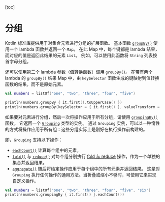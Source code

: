 [toc]

# 分组

Kotlin 标准库提供用于对集合元素进行分组的扩展函数。 基本函数 [`groupBy()`](https://kotlinlang.org/api/latest/jvm/stdlib/kotlin.collections/group-by.html) 使用一个 lambda 函数并返回一个 `Map`。 在此 Map 中，每个键都是 lambda 结果，而对应的值是返回此结果的元素 `List`。 例如，可以使用此函数将 `String` 列表按首字母分组。

还可以使用第二个 lambda 参数（值转换函数）调用 `groupBy()`。 在带有两个 lambda 的 `groupBy()` 结果 Map 中，由 `keySelector` 函数生成的键映射到值转换函数的结果，而不是原始元素。

```kotlin
val numbers = listOf("one", "two", "three", "four", "five")

println(numbers.groupBy { it.first().toUpperCase() })
println(numbers.groupBy(keySelector = { it.first() }, valueTransform = { it.toUpperCase() }))
```

如果要对元素进行分组，然后一次将操作应用于所有分组，请使用 [`groupingBy()`](https://kotlinlang.org/api/latest/jvm/stdlib/kotlin.collections/grouping-by.html) 函数。 它返回一个 [`Grouping`](https://kotlinlang.org/api/latest/jvm/stdlib/kotlin.collections/-grouping/index.html) 类型的实例。 通过 `Grouping` 实例，可以以一种惰性的方式将操作应用于所有组：这些分组实际上是刚好在执行操作前构建的。

即，`Grouping` 支持以下操作：

- [`eachCount()`](https://kotlinlang.org/api/latest/jvm/stdlib/kotlin.collections/each-count.html) 计算每个组中的元素。
- [`fold()`](https://kotlinlang.org/api/latest/jvm/stdlib/kotlin.collections/fold.html) 与 [`reduce()`](https://kotlinlang.org/api/latest/jvm/stdlib/kotlin.collections/reduce.html) 对每个组分别执行 [fold 与 reduce](https://www.kotlincn.net/docs/reference/collection-aggregate.html#fold-与-reduce) 操作，作为一个单独的集合并返回结果。
- [`aggregate()`](https://kotlinlang.org/api/latest/jvm/stdlib/kotlin.collections/aggregate.html) 随后将给定操作应用于每个组中的所有元素并返回结果。 这是对 `Grouping` 执行任何操作的通用方法。当折叠或缩小不够时，可使用它来实现自定义操作。

```kotlin
val numbers = listOf("one", "two", "three", "four", "five", "six")
println(numbers.groupingBy { it.first() }.eachCount())
```